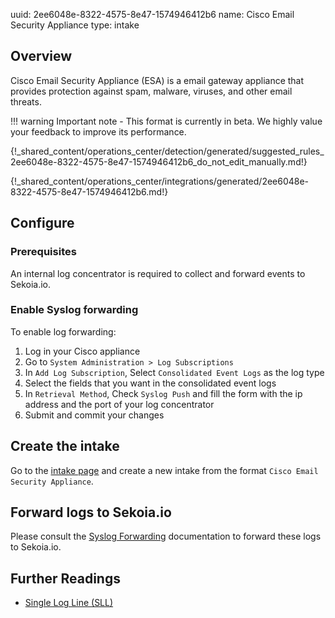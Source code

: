 uuid: 2ee6048e-8322-4575-8e47-1574946412b6
name: Cisco Email Security Appliance
type: intake

## Overview

Cisco Email Security Appliance (ESA) is a email gateway appliance that provides protection against spam, malware, viruses, and other email threats.

!!! warning
    Important note - This format is currently in beta. We highly value your feedback to improve its performance.

{!_shared_content/operations_center/detection/generated/suggested_rules_2ee6048e-8322-4575-8e47-1574946412b6_do_not_edit_manually.md!}

{!_shared_content/operations_center/integrations/generated/2ee6048e-8322-4575-8e47-1574946412b6.md!}

## Configure

### Prerequisites

An internal log concentrator is required to collect and forward events to Sekoia.io.

### Enable Syslog forwarding

To enable log forwarding:

1. Log in your Cisco appliance
2. Go to `System Administration > Log Subscriptions`
3. In `Add Log Subscription`, Select `Consolidated Event Logs` as the log type
4. Select the fields that you want in the consolidated event logs
5. In `Retrieval Method`, Check `Syslog Push` and fill the form with the ip address and the port of your log concentrator
6. Submit and commit your changes

## Create the intake

Go to the [intake page](https://app.sekoia.io/operations/intakes) and create a new intake from the format `Cisco Email Security Appliance`.

## Forward logs to Sekoia.io

Please consult the [Syslog Forwarding](../../../ingestion_methods/sekoiaio_forwarder/) documentation to forward these logs to Sekoia.io.

## Further Readings
- [Single Log Line (SLL)](https://docs.ces.cisco.com/docs/single-log-line-sll)
